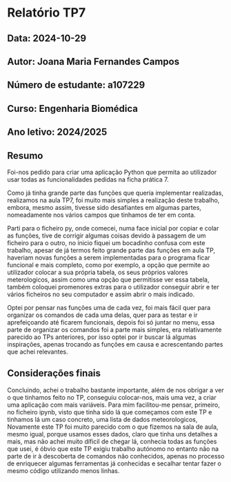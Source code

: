# Relatório TP7

## Data: 2024-10-29

## Autor: Joana Maria Fernandes Campos

## Número de estudante: a107229

## Curso: Engenharia Biomédica

## Ano letivo: 2024/2025

## Resumo

Foi-nos pedido para criar uma aplicação Python que permita ao utilizador usar todas as funcionalidades pedidas na ficha prática 7.

Como já tinha grande parte das funções que queria implementar realizadas, realizamos na aula TP7, foi muito mais simples a realização deste trabalho, embora, mesmo assim, tivesse sido desafiantes em algumas partes, nomeadamente nos vários campos que tinhamos de ter em conta.

Parti para o ficheiro py, onde comecei, numa face inicial por copiar e colar as funções, tive de corrigir algumas coisas devido à passagem de um ficheiro para o outro, no ínicio fiquei um bocadinho confusa com este trabalho, apesar de já termos feito grande parte das funções em aula TP, haveriam novas funções a serem implementadas para o programa ficar funcional e mais completo, como por exemplo, a opção que permite ao utilizador colocar a sua própria tabela, os seus próprios valores meterologicos, assim como uma opção que permitisse ver essa tabela, também coloquei promenores extras para o utilizador conseguir abrir e ter vários ficheiros no seu computador e assim abrir o mais indicado.

Optei por pensar nas funções uma de cada vez, foi mais fácil quer para organizar os comandos de cada uma delas, quer para as testar e ir aprefeiçoando até ficarem funcionais, depois foi só juntar no menu, essa parte de organizar os comandos foi a parte mais simples, era relativamente parecido ao TPs anteriores, por isso optei por ir buscar lá algumas inspirações, apenas trocando as funções em causa e acrescentando partes que achei relevantes.

## Considerações finais

Concluindo, achei o trabalho bastante importante, além de nos obrigar a ver o que tinhamos feito no TP, conseguiu colocar-nos, mais uma vez, a criar uma aplicação com mais variáveis.
Para mim facilitou-me pensar, primeiro, no ficheiro ipynb, visto que tinha sido lá que começamos com este TP e tinhamos lá um caso concreto, uma lista de dados meteorologicos, Novamente este TP foi muito parecido com o que fizemos na sala de aula, mesmo igual, porque usamos esses dados, claro que tinha uns detalhes a mais, mas não achei muito díficil de chegar lá, conhecia todas as funções que usei, é óbvio que este TP exigiu trabalho autónomo no entanto não na parte de ir à descoberta de comandos não conhecidos, apenas no processo de enriquecer algumas ferramentas já conhecidas e secalhar tentar fazer o mesmo código utilizando menos linhas.
